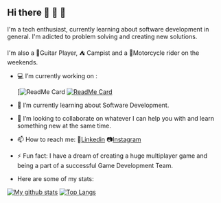 ## Hi there :boy: :metal: :musical_note:

I'm a tech enthusiast, currently learning about software development in general.
I'm adicted to problem solving and creating new solutions.

I'm also a :guitar:Guitar Player,  :tent: Campist and a :rocket:Motorcycle rider on the weekends.

- :computer: I’m currently working on :

  [![ReadMe Card](https://github.com/bruno-novo-it/python_virtual_assistant)
  [![ReadMe Card](https://github-readme-stats.vercel.app/api/pin?username=mikxingu&repo=mikxingu.github.io)](https://github.com/mikxingu/mikxingu.github.io)
  


- :closed_book: I’m currently learning about Software Development.

- :open_hands: I’m looking to collaborate on whatever I can help you with and learn something new at the same time.

- 📫 How to reach me: :briefcase:[Linkedin](https://www.linkedin.com/in/michel-alves-almeida-leite-84976315a/)
                       :camera:[Instagram](https://www.instagram.com/mikeriderbr)


- ⚡ Fun fact: I have a dream of creating a huge multiplayer game and being a part of a successful Game Development Team.


- Here are some of my stats:
                       
[![My github stats](https://github-readme-stats.vercel.app/api?username=mikxingu&show_icons=true&theme=merko)](https://github.com/anuraghazra/github-readme-stats)               [![Top Langs](https://github-readme-stats.vercel.app/api/top-langs/?username=mikxingu&show_icons=true&theme=merko)](https://github.com/anuraghazra/github-readme-stats)       

